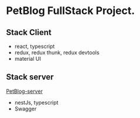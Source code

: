 # PetBlog FullStack Project.

## Stack Client

- react, typescript
- redux, redux thunk, redux devtools
- material UI

## Stack server

[PetBlog-server](https://github.com/basalaevanton/PetBlog-server)

- nestJs, typescript
- Swagger
